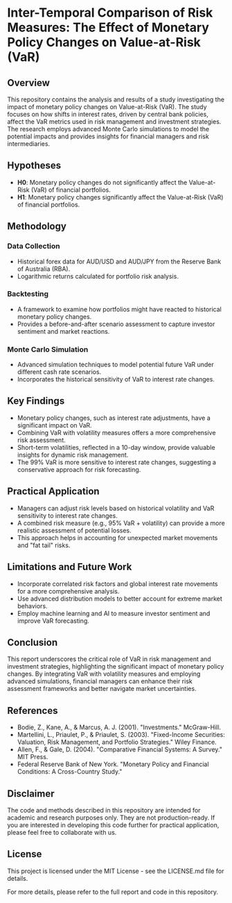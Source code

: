 # Inter-Temporal Comparison of Risk Measures: The Effect of Monetary Policy Changes on Value-at-Risk (VaR)

## Overview
This repository contains the analysis and results of a study investigating the impact of monetary policy changes on Value-at-Risk (VaR). The study focuses on how shifts in interest rates, driven by central bank policies, affect the VaR metrics used in risk management and investment strategies. The research employs advanced Monte Carlo simulations to model the potential impacts and provides insights for financial managers and risk intermediaries.

## Hypotheses
- **H0**: Monetary policy changes do not significantly affect the Value-at-Risk (VaR) of financial portfolios.
- **H1**: Monetary policy changes significantly affect the Value-at-Risk (VaR) of financial portfolios.

## Methodology

### Data Collection
- Historical forex data for AUD/USD and AUD/JPY from the Reserve Bank of Australia (RBA).
- Logarithmic returns calculated for portfolio risk analysis.

### Backtesting
- A framework to examine how portfolios might have reacted to historical monetary policy changes.
- Provides a before-and-after scenario assessment to capture investor sentiment and market reactions.

### Monte Carlo Simulation
- Advanced simulation techniques to model potential future VaR under different cash rate scenarios.
- Incorporates the historical sensitivity of VaR to interest rate changes.

## Key Findings
- Monetary policy changes, such as interest rate adjustments, have a significant impact on VaR.
- Combining VaR with volatility measures offers a more comprehensive risk assessment.
- Short-term volatilities, reflected in a 10-day window, provide valuable insights for dynamic risk management.
- The 99% VaR is more sensitive to interest rate changes, suggesting a conservative approach for risk forecasting.

## Practical Application
- Managers can adjust risk levels based on historical volatility and VaR sensitivity to interest rate changes.
- A combined risk measure (e.g., 95% VaR + volatility) can provide a more realistic assessment of potential losses.
- This approach helps in accounting for unexpected market movements and "fat tail" risks.

## Limitations and Future Work
- Incorporate correlated risk factors and global interest rate movements for a more comprehensive analysis.
- Use advanced distribution models to better account for extreme market behaviors.
- Employ machine learning and AI to measure investor sentiment and improve VaR forecasting.


## Conclusion
This report underscores the critical role of VaR in risk management and investment strategies, highlighting the significant impact of monetary policy changes. By integrating VaR with volatility measures and employing advanced simulations, financial managers can enhance their risk assessment frameworks and better navigate market uncertainties.

## References
- Bodie, Z., Kane, A., & Marcus, A. J. (2001). "Investments." McGraw-Hill.
- Martellini, L., Priaulet, P., & Priaulet, S. (2003). "Fixed-Income Securities: Valuation, Risk Management, and Portfolio Strategies." Wiley Finance.
- Allen, F., & Gale, D. (2004). "Comparative Financial Systems: A Survey." MIT Press.
- Federal Reserve Bank of New York. "Monetary Policy and Financial Conditions: A Cross-Country Study."

## Disclaimer
The code and methods described in this repository are intended for academic and research purposes only. They are not production-ready. If you are interested in developing this code further for practical application, please feel free to collaborate with us.

## License
This project is licensed under the MIT License - see the LICENSE.md file for details.

For more details, please refer to the full report and code in this repository.



